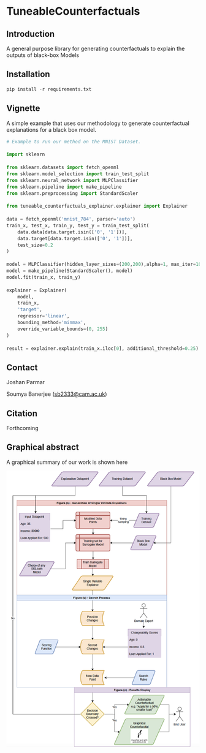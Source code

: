 # TuneableCounterfactuals

## Introduction

A general purpose library for generating counterfactuals to explain the outputs of black-box Models


## Installation

```python
pip install -r requirements.txt
```

## Vignette

A simple example that uses our methodology to generate counterfactual explanations for a black box model.

```python
# Example to run our method on the MNIST Dataset.

import sklearn

from sklearn.datasets import fetch_openml
from sklearn.model_selection import train_test_split
from sklearn.neural_network import MLPClassifier
from sklearn.pipeline import make_pipeline
from sklearn.preprocessing import StandardScaler

from tuneable_counterfactuals_explainer.explainer import Explainer

data = fetch_openml('mnist_784', parser='auto')
train_x, test_x, train_y, test_y = train_test_split(
    data.data[data.target.isin(['0', '1'])],
    data.target[data.target.isin(['0', '1'])], 
    test_size=0.2
)

model = MLPClassifier(hidden_layer_sizes=(200,200),alpha=1, max_iter=1000, solver='adam', verbose=10,  random_state=21,tol=0.000000001)
model = make_pipeline(StandardScaler(), model)
model.fit(train_x, train_y)

explainer = Explainer(
    model,
    train_x,
    'target',
    regressor='linear',
    bounding_method='minmax',
    override_variable_bounds=(0, 255)
)

result = explainer.explain(train_x.iloc[0], additional_threshold=0.25)
```

## Contact

Joshan Parmar

Soumya Banerjee (sb2333@cam.ac.uk)

## Citation

Forthcoming


## Graphical abstract

A graphical summary of our work is shown here


![summary](figures/graphical_abstract.png)

